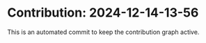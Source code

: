 # Contribution: 2024-12-14-13-56
This is an automated commit to keep the contribution graph active.
